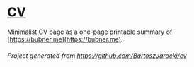 # [CV](https://cv.bubner.me/)
Minimalist CV page as a one-page printable summary of [https://bubner.me](https://bubner.me).
###### Project generated from https://github.com/BartoszJarocki/cv
